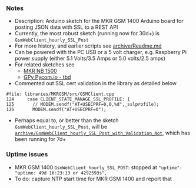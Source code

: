 ### Notes
* Description: Arduino sketch for the MKR GSM 1400 Arduino board for posting JSON data with SSL to a REST API
* Currently, the most robust sketch (running now for 30d+) is `GsmWebClient_hourly_SSL_Post`
* For more history, and earlier scripts see [archive/Readme.md](archive)
* Can be powered with the PC USB or a 5 volt charger, e.g. Raspberry Pi power supply (either 5.1 Volts/3.5 Amps or 5.0 volts/2.5 amps)
* For related sketches see
    * [MKR NB 1500](https://github.com/johnedstone/MKR-NB-1500-sketches)
    * [GPy Pycom.io - tbd](./)
* Commented out SSL cert validation in the library as detailed below
```
#file: libraries/MKRGSM/src/GSMClient.cpp
124     case CLIENT_STATE_MANAGE_SSL_PROFILE: {
125       // MODEM.sendf("AT+USECPRF=0,0,%d",_sslprofile);
126       MODEM.sendf("AT+USECPRF=0");
```
* Perhaps equal to, or better than the sketch `GsmWebClient_hourly_SSL_Post`, will be [`archive/GsmWebClient_hourly_SSL_Post_with_Validation_Not`](archive), which has been running for 7d+

### Uptime issues
* MKR GSM 1400 `GsmWebClient_hourly_SSL_POST`: stopped at `"uptime": "uptime: 49d 16:23:13 or 4292593s",`
* To do: capture NTP start time for MKR GSM 1400 and report that
